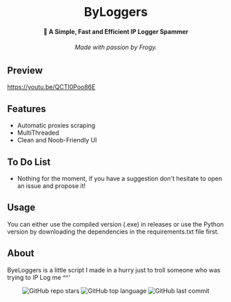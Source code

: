 <h1 align="center">ByLoggers</h1>

<h4 align="center">🔫 A Simple, Fast and Efficient IP Logger Spammer</h4>
<h6 align="center">Made with passion by Frogy.</a></h6>

## Preview
https://youtu.be/QCTI0Poo86E

## Features
- Automatic proxies scraping
- MultiThreaded
- Clean and Noob-Friendly UI

## To Do List
- Nothing for the moment, if you have a suggestion don't hesitate to open an issue and propose it!

## Usage
You can either use the compiled version (.exe) in releases or use the Python version by downloading the dependencies in the requirements.txt file first.

## About
ByeLoggers is a little script I made in a hurry just to troll someone who was trying to IP Log me ^^'

<p align="center">
    <img alt="GitHub repo stars" src="https://img.shields.io/github/stars/TurfuFrogy/EzNick?style=for-the-badge&logo=stylelint&color=gold">
    <img alt="GitHub top language" src="https://img.shields.io/github/languages/top/TurfuFrogy/EzNick?style=for-the-badge&logo=stylelint&color=gold">
    <img alt="GitHub last commit" src="https://img.shields.io/github/last-commit/TurfuFrogy/EzNick?style=for-the-badge&logo=stylelint&color=gold">
</p>
